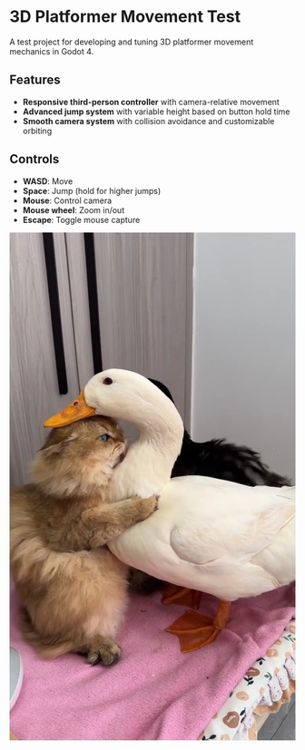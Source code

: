 # 3D Platformer Movement Test

A test project for developing and tuning 3D platformer movement mechanics in Godot 4.

## Features

- **Responsive third-person controller** with camera-relative movement
- **Advanced jump system** with variable height based on button hold time
- **Smooth camera system** with collision avoidance and customizable orbiting

## Controls

- **WASD**: Move
- **Space**: Jump (hold for higher jumps)
- **Mouse**: Control camera
- **Mouse wheel**: Zoom in/out
- **Escape**: Toggle mouse capture

![cat meme](https://github.com/fauly/gittester/blob/main/imgs/cat.jpg?raw=true)

